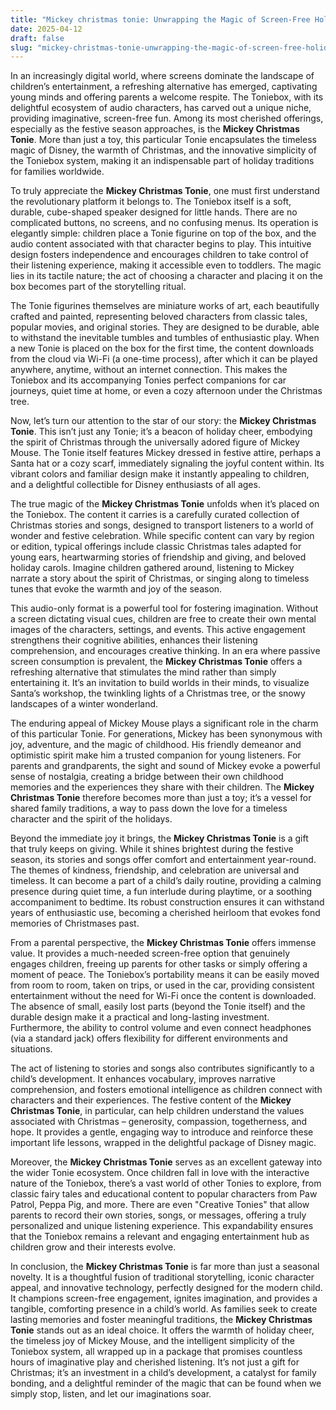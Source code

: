 ```yaml
---
title: "Mickey christmas tonie: Unwrapping the Magic of Screen-Free Holiday Cheer"
date: 2025-04-12
draft: false
slug: "mickey-christmas-tonie-unwrapping-the-magic-of-screen-free-holiday-cheer" 
---
```


In an increasingly digital world, where screens dominate the landscape of children’s entertainment, a refreshing alternative has emerged, captivating young minds and offering parents a welcome respite. The Toniebox, with its delightful ecosystem of audio characters, has carved out a unique niche, providing imaginative, screen-free fun. Among its most cherished offerings, especially as the festive season approaches, is the **Mickey Christmas Tonie**. More than just a toy, this particular Tonie encapsulates the timeless magic of Disney, the warmth of Christmas, and the innovative simplicity of the Toniebox system, making it an indispensable part of holiday traditions for families worldwide.

To truly appreciate the **Mickey Christmas Tonie**, one must first understand the revolutionary platform it belongs to. The Toniebox itself is a soft, durable, cube-shaped speaker designed for little hands. There are no complicated buttons, no screens, and no confusing menus. Its operation is elegantly simple: children place a Tonie figurine on top of the box, and the audio content associated with that character begins to play. This intuitive design fosters independence and encourages children to take control of their listening experience, making it accessible even to toddlers. The magic lies in its tactile nature; the act of choosing a character and placing it on the box becomes part of the storytelling ritual.

The Tonie figurines themselves are miniature works of art, each beautifully crafted and painted, representing beloved characters from classic tales, popular movies, and original stories. They are designed to be durable, able to withstand the inevitable tumbles and tumbles of enthusiastic play. When a new Tonie is placed on the box for the first time, the content downloads from the cloud via Wi-Fi (a one-time process), after which it can be played anywhere, anytime, without an internet connection. This makes the Toniebox and its accompanying Tonies perfect companions for car journeys, quiet time at home, or even a cozy afternoon under the Christmas tree.

Now, let’s turn our attention to the star of our story: the **Mickey Christmas Tonie**. This isn’t just any Tonie; it’s a beacon of holiday cheer, embodying the spirit of Christmas through the universally adored figure of Mickey Mouse. The Tonie itself features Mickey dressed in festive attire, perhaps a Santa hat or a cozy scarf, immediately signaling the joyful content within. Its vibrant colors and familiar design make it instantly appealing to children, and a delightful collectible for Disney enthusiasts of all ages.

The true magic of the **Mickey Christmas Tonie** unfolds when it’s placed on the Toniebox. The content it carries is a carefully curated collection of Christmas stories and songs, designed to transport listeners to a world of wonder and festive celebration. While specific content can vary by region or edition, typical offerings include classic Christmas tales adapted for young ears, heartwarming stories of friendship and giving, and beloved holiday carols. Imagine children gathered around, listening to Mickey narrate a story about the spirit of Christmas, or singing along to timeless tunes that evoke the warmth and joy of the season.

This audio-only format is a powerful tool for fostering imagination. Without a screen dictating visual cues, children are free to create their own mental images of the characters, settings, and events. This active engagement strengthens their cognitive abilities, enhances their listening comprehension, and encourages creative thinking. In an era where passive screen consumption is prevalent, the **Mickey Christmas Tonie** offers a refreshing alternative that stimulates the mind rather than simply entertaining it. It’s an invitation to build worlds in their minds, to visualize Santa’s workshop, the twinkling lights of a Christmas tree, or the snowy landscapes of a winter wonderland.

The enduring appeal of Mickey Mouse plays a significant role in the charm of this particular Tonie. For generations, Mickey has been synonymous with joy, adventure, and the magic of childhood. His friendly demeanor and optimistic spirit make him a trusted companion for young listeners. For parents and grandparents, the sight and sound of Mickey evoke a powerful sense of nostalgia, creating a bridge between their own childhood memories and the experiences they share with their children. The **Mickey Christmas Tonie** therefore becomes more than just a toy; it’s a vessel for shared family traditions, a way to pass down the love for a timeless character and the spirit of the holidays.

Beyond the immediate joy it brings, the **Mickey Christmas Tonie** is a gift that truly keeps on giving. While it shines brightest during the festive season, its stories and songs offer comfort and entertainment year-round. The themes of kindness, friendship, and celebration are universal and timeless. It can become a part of a child’s daily routine, providing a calming presence during quiet time, a fun interlude during playtime, or a soothing accompaniment to bedtime. Its robust construction ensures it can withstand years of enthusiastic use, becoming a cherished heirloom that evokes fond memories of Christmases past.

From a parental perspective, the **Mickey Christmas Tonie** offers immense value. It provides a much-needed screen-free option that genuinely engages children, freeing up parents for other tasks or simply offering a moment of peace. The Toniebox’s portability means it can be easily moved from room to room, taken on trips, or used in the car, providing consistent entertainment without the need for Wi-Fi once the content is downloaded. The absence of small, easily lost parts (beyond the Tonie itself) and the durable design make it a practical and long-lasting investment. Furthermore, the ability to control volume and even connect headphones (via a standard jack) offers flexibility for different environments and situations.

The act of listening to stories and songs also contributes significantly to a child’s development. It enhances vocabulary, improves narrative comprehension, and fosters emotional intelligence as children connect with characters and their experiences. The festive content of the **Mickey Christmas Tonie**, in particular, can help children understand the values associated with Christmas – generosity, compassion, togetherness, and hope. It provides a gentle, engaging way to introduce and reinforce these important life lessons, wrapped in the delightful package of Disney magic.

Moreover, the **Mickey Christmas Tonie** serves as an excellent gateway into the wider Tonie ecosystem. Once children fall in love with the interactive nature of the Toniebox, there’s a vast world of other Tonies to explore, from classic fairy tales and educational content to popular characters from Paw Patrol, Peppa Pig, and more. There are even "Creative Tonies" that allow parents to record their own stories, songs, or messages, offering a truly personalized and unique listening experience. This expandability ensures that the Toniebox remains a relevant and engaging entertainment hub as children grow and their interests evolve.

In conclusion, the **Mickey Christmas Tonie** is far more than just a seasonal novelty. It is a thoughtful fusion of traditional storytelling, iconic character appeal, and innovative technology, perfectly designed for the modern child. It champions screen-free engagement, ignites imagination, and provides a tangible, comforting presence in a child’s world. As families seek to create lasting memories and foster meaningful traditions, the **Mickey Christmas Tonie** stands out as an ideal choice. It offers the warmth of holiday cheer, the timeless joy of Mickey Mouse, and the intelligent simplicity of the Toniebox system, all wrapped up in a package that promises countless hours of imaginative play and cherished listening. It’s not just a gift for Christmas; it’s an investment in a child’s development, a catalyst for family bonding, and a delightful reminder of the magic that can be found when we simply stop, listen, and let our imaginations soar.